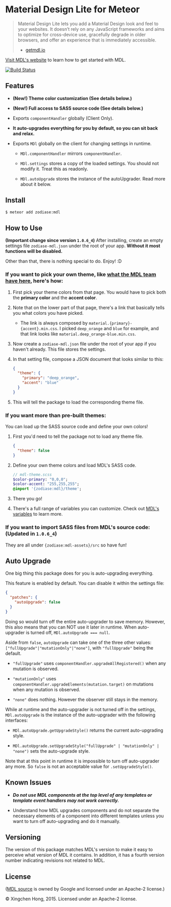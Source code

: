 Material Design Lite for Meteor
==============================================================================

> Material Design Lite lets you add a Material Design look and feel to your websites. It doesn’t rely on any JavaScript frameworks and aims to optimize for cross-device use, gracefully degrade in older browsers, and offer an experience that is immediately accessible.
> - [getmdl.io](http://www.getmdl.io/index.html)

[Visit MDL's website](http://www.getmdl.io/started/index.html) to learn how to get started with MDL.

[![Build Status](https://travis-ci.org/Zodiase/meteor-mdl.svg?branch=master)](https://travis-ci.org/Zodiase/meteor-mdl)

Features
------------------------------------------------------------------------------

* **(New!) Theme color customization (See details below.)**

* **(New!) Full access to SASS source code (See details below.)**

* Exports `componentHandler` globally (Client Only).

* **It auto-upgrades everything for you by default, so you can sit back and relax.**

* Exports `MDl` globally on the client for changing settings in runtime.

    * `MDl.componentHandler` mirrors `componentHandler`.

    * `MDl.settings` stores a copy of the loaded settings. You should not modify it. Treat this as readonly.

    * `MDl.autoUpgrade` stores the instance of the autoUpgrader. Read more about it below.

Install
------------------------------------------------------------------------------
```Bash
$ meteor add zodiase:mdl
```

How to Use
------------------------------------------------------------------------------
**(Important change since version `1.0.6_4`)** After installing, create an empty settings file `zodiase-mdl.json` under the root of your app. **Without it most functions will be disabled.**

Other than that, there is nothing special to do. Enjoy! :D

### If you want to pick your own theme, like [what the MDL team have here](http://www.getmdl.io/customize/index.html), here's how:

1. First pick your theme colors from that page. You would have to pick both the **primary color** and the **accent color**.

2. Note that on the lower part of that page, there's a link that basically tells you what colors you have picked.

    * The link is always composed by `material.{primary}-{accent}.min.css`. I picked `deep_orange` and `blue` for example, and that link looks like `material.deep_orange-blue.min.css`.

3. Now create a `zodiase-mdl.json` file under the root of your app if you haven't already. This file stores the settings.

4. In that setting file, compose a JSON document that looks similar to this:

    ```JSON
    {
      "theme": {
        "primary": "deep_orange",
        "accent": "blue"
      }
    }
    ```

5. This will tell the package to load the corresponding theme file.

### If you want more than pre-built themes:

You can load up the SASS source code and define your own colors!

1. First you'd need to tell the package not to load any theme file.

    ```JSON
    {
      "theme": false
    }
    ```

2. Define your own theme colors and load MDL's SASS code.

    ```SASS
    // mdl-theme.scss
    $color-primary: "0,0,0";
    $color-accent: "255,255,255";
    @import '{zodiase:mdl}/theme';
    ```

3. There you go!

4. There's a full range of variables you can customize. Check out [MDL's variables](https://github.com/google/material-design-lite/blob/master/src/_variables.scss) to learn more.

### If you want to import SASS files from MDL's source code: (Updated in `1.0.6_4`)

They are all under `{zodiase:mdl-assets}/src` so have fun!

Auto Upgrade
------------------------------------------------------------------------------

One big thing this package does for you is auto-upgrading everything.

This feature is enabled by default. You can disable it within the settings file:

```JSON
{
  "patches": {
    "autoUpgrade": false
  }
}
```

Doing so would turn off the entire auto-upgrader to save memory. However, this also means that you can NOT use it later in runtime. When auto-upgrader is turned off, `MDl.autoUpgrade === null`.

Aside from `false`, `autoUpgrade` can take one of the three other values: `["fullUpgrade"|"mutationOnly"|"none"]`, with `"fullUpgrade"` being the default.

* `"fullUpgrade"` uses `componentHandler.upgradeAllRegistered()` when any mutation is observed.

* `"mutationOnly"` uses `componentHandler.upgradeElements(mutation.target)` on mutations when any mutation is observed.

* `"none"` does nothing. However the observer still stays in the memory.

While at runtime and the auto-upgrader is not turned off in the settings, `MDl.autoUpgrade` is the instance of the auto-upgrader with the following interfaces:

* `MDl.autoUpgrade.getUpgradeStyle()` returns the current auto-upgrading style.

* `MDl.autoUpgrade.setUpgradeStyle("fullUpgrade" | "mutationOnly" | "none")` sets the auto-upgrade style.

Note that at this point in runtime it is impossible to turn off auto-upgrader any more. So `false` is not an acceptable value for `.setUpgradeStyle()`.

Known Issues
------------------------------------------------------------------------------

* ***Do not use MDL components at the top level of any templates or template event handlers may not work correctly.***

* Understand how MDL upgrades components and do not separate the necessary elements of a component into different templates unless you want to turn off auto-upgrading and do it manually.

Versioning
------------------------------------------------------------------------------
The version of this package matches MDL's version to make it easy to perceive what version of MDL it contains.
In addition, it has a fourth version number indicating revisions not related to MDL.

License
------------------------------------------------------------------------------
([MDL source](https://github.com/google/material-design-lite) is owned by Google and licensed under an Apache-2 license.)

© Xingchen Hong, 2015. Licensed under an Apache-2 license.
